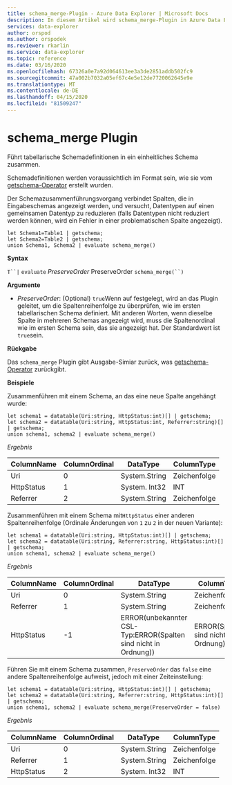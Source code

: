 ```yaml
---
title: schema_merge-Plugin - Azure Data Explorer | Microsoft Docs
description: In diesem Artikel wird schema_merge-Plugin in Azure Data Explorer beschrieben.
services: data-explorer
author: orspod
ms.author: orspodek
ms.reviewer: rkarlin
ms.service: data-explorer
ms.topic: reference
ms.date: 03/16/2020
ms.openlocfilehash: 67326a0e7a92d064613ee3a3de2851addb502fc9
ms.sourcegitcommit: 47a002b7032a05ef67c4e5e12de7720062645e9e
ms.translationtype: MT
ms.contentlocale: de-DE
ms.lasthandoff: 04/15/2020
ms.locfileid: "81509247"
---
```

# <a name="schema_merge-plugin"></a>schema_merge Plugin

Führt tabellarische Schemadefinitionen in ein einheitliches Schema zusammen. 

Schemadefinitionen werden voraussichtlich im Format sein, wie sie vom [getschema-Operator](./getschemaoperator.md) erstellt wurden.

Der Schemazusammenführungsvorgang verbindet Spalten, die in Eingabeschemas angezeigt werden, und versucht, Datentypen auf einen gemeinsamen Datentyp zu reduzieren (falls Datentypen nicht reduziert werden können, wird ein Fehler in einer problematischen Spalte angezeigt).

```kusto
let Schema1=Table1 | getschema;
let Schema2=Table2 | getschema;
union Schema1, Schema2 | evaluate schema_merge()
```

**Syntax**

`T``|` `evaluate` *PreserveOrder* PreserveOrder `schema_merge(``)`

**Argumente**

* *PreserveOrder*: (Optional) `true`Wenn auf festgelegt, wird an das Plugin geleitet, um die Spaltenreihenfolge zu überprüfen, wie im ersten tabellarischen Schema definiert. Mit anderen Worten, wenn dieselbe Spalte in mehreren Schemas angezeigt wird, muss die Spaltenordinal wie im ersten Schema sein, das sie angezeigt hat. Der Standardwert ist `true`sein.

**Rückgabe**

Das `schema_merge` Plugin gibt Ausgabe-Simiar zurück, was [getschema-Operator](./getschemaoperator.md) zurückgibt.

**Beispiele**

Zusammenführen mit einem Schema, an das eine neue Spalte angehängt wurde:

```kusto
let schema1 = datatable(Uri:string, HttpStatus:int)[] | getschema;
let schema2 = datatable(Uri:string, HttpStatus:int, Referrer:string)[] | getschema;
union schema1, schema2 | evaluate schema_merge()
```

*Ergebnis*

|ColumnName | ColumnOrdinal | DataType | ColumnType|
|---|---|---|---|
|Uri|0|System.String|Zeichenfolge|
|HttpStatus|1|System. Int32|INT|
|Referrer|2|System.String|Zeichenfolge|

Zusammenführen mit einem Schema mit`HttpStatus` einer anderen Spaltenreihenfolge (Ordinale Änderungen von `1` zu `2` in der neuen Variante):

```kusto
let schema1 = datatable(Uri:string, HttpStatus:int)[] | getschema;
let schema2 = datatable(Uri:string, Referrer:string, HttpStatus:int)[] | getschema;
union schema1, schema2 | evaluate schema_merge()
```

*Ergebnis*

|ColumnName | ColumnOrdinal | DataType | ColumnType|
|---|---|---|---|
|Uri|0|System.String|Zeichenfolge|
|Referrer|1|System.String|Zeichenfolge|
|HttpStatus|-1|ERROR(unbekannter CSL-Typ:ERROR(Spalten sind nicht in Ordnung))|ERROR(Spalten sind nicht in Ordnung)|

Führen Sie mit einem Schema zusammen, `PreserveOrder` das `false` eine andere Spaltenreihenfolge aufweist, jedoch mit einer Zeiteinstellung:

```kusto
let schema1 = datatable(Uri:string, HttpStatus:int)[] | getschema;
let schema2 = datatable(Uri:string, Referrer:string, HttpStatus:int)[] | getschema;
union schema1, schema2 | evaluate schema_merge(PreserveOrder = false)
```

*Ergebnis*

|ColumnName | ColumnOrdinal | DataType | ColumnType|
|---|---|---|---|
|Uri|0|System.String|Zeichenfolge
|Referrer|1|System.String|Zeichenfolge
|HttpStatus|2|System. Int32|INT|